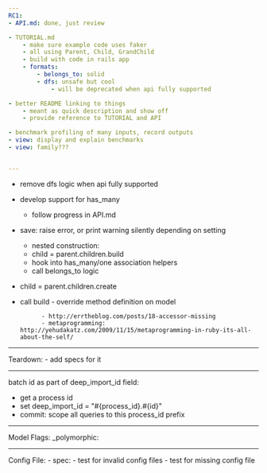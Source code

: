 ```yaml
---
RC1:
- API.md: done, just review

- TUTORIAL.md
	- make sure example code uses faker
	- all using Parent, Child, GrandChild
	- build with code in rails app
	- formats:
		- belongs_to: solid
		- dfs: unsafe but cool
			- will be deprecated when api fully supported

- better README linking to things
	- meant as quick description and show off
	- provide reference to TUTORIAL and API

- benchmark profiling of many inputs, record outputs
- view: display and explain benchmarks
- view: family???


---
```

- remove dfs logic when api fully supported
- develop support for has_many
	- follow progress in API.md
- save: raise error, or print warning silently depending on setting
	- nested construction:
	- child = parent.children.build
	- hook into has_many/one association helpers
	- call belongs_to logic

- child = parent.children.create 
- call build
					- override method definition on model

			- http://errtheblog.com/posts/18-accessor-missing
			- metaprogramming: http://yehudakatz.com/2009/11/15/metaprogramming-in-ruby-its-all-about-the-self/

---
Teardown:
	- add specs for it

---
batch id as part of deep_import_id field:
- get a process id
- set deep_import_id = "#{process_id}.#{id}"
- commit: scope all queries to this process_id prefix

---
Model Flags:
_polymorphic:

---
Config File:
	- spec: 
		- test for invalid config files
		- test for missing config file
